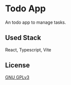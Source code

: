 
# Todo App

An todo app to manage tasks.


## Used Stack

React, Typescript, Vite


## License

[GNU GPLv3](https://choosealicense.com/licenses/gpl-3.0/)

